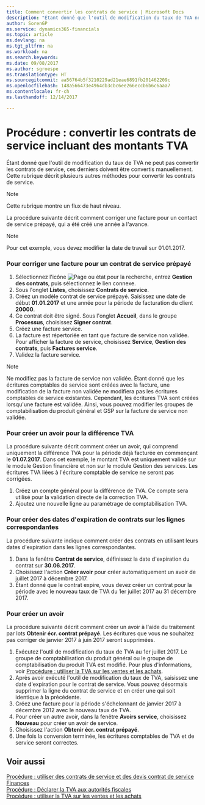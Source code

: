 ```yaml
---
title: Comment convertir les contrats de service | Microsoft Docs
description: "Étant donné que l'outil de modification du taux de TVA ne peut pas convertir les contrats de service, ces derniers doivent être convertis manuellement. Cette rubrique décrit plusieurs autres méthodes pour convertir les contrats de service."
author: SorenGP
ms.service: dynamics365-financials
ms.topic: article
ms.devlang: na
ms.tgt_pltfrm: na
ms.workload: na
ms.search.keywords: 
ms.date: 09/08/2017
ms.author: sgroespe
ms.translationtype: HT
ms.sourcegitcommit: aa56764b5f3210229ad21eae6891fb201462209c
ms.openlocfilehash: 148a566473e4964db3cbc6ee266eccb6b6c6aaa7
ms.contentlocale: fr-ch
ms.lasthandoff: 12/14/2017

---
```

# <a name="how-to-convert-service-contracts-that-include-vat-amounts"></a>Procédure : convertir les contrats de service incluant des montants TVA
Étant donné que l'outil de modification du taux de TVA ne peut pas convertir les contrats de service, ces derniers doivent être convertis manuellement. Cette rubrique décrit plusieurs autres méthodes pour convertir les contrats de service.  

> [!NOTE]  
>  Cette rubrique montre un flux de haut niveau.  

 La procédure suivante décrit comment corriger une facture pour un contact de service prépayé, qui a été créé une année à l'avance.  

> [!NOTE]  
>  Pour cet exemple, vous devez modifier la date de travail sur 01.01.2017.  

### <a name="to-correct-an-invoice-for-a-prepaid-service-contract"></a>Pour corriger une facture pour un contrat de service prépayé  
1. Sélectionnez l'icône ![Page ou état pour la recherche](media/ui-search/search_small.png "Page ou état pour la recherche"), entrez **Gestion des contrats**, puis sélectionnez le lien connexe.  
2. Sous l'onglet **Listes**, choisissez **Contrats de service**.  
3. Créez un modèle contrat de service prépayé. Saisissez une date de début **01.01.2017** et une année pour la période de facturation du client **20000**.  
4. Ce contrat doit être signé. Sous l'onglet **Accueil**, dans le groupe **Processus**, choisissez **Signer contrat**.  
5. Créez une facture service.
6. La facture est répertoriée en tant que facture de service non validée. Pour afficher la facture de service, choisissez **Service**, **Gestion des contrats**, puis **Factures service**.  
7. Validez la facture service.  

> [!NOTE]  
>  Ne modifiez pas la facture de service non validée. Étant donné que les écritures comptables de service sont créées avec la facture, une modification de la facture non validée ne modifiera pas les écritures comptables de service existantes. Cependant, les écritures TVA sont créées lorsqu'une facture est validée. Ainsi, vous pouvez modifier les groupes de comptabilisation du produit général et GSP sur la facture de service non validée.  

### <a name="to-create-a-credit-memo-for-vat-difference"></a>Pour créer un avoir pour la différence TVA  
La procédure suivante décrit comment créer un avoir, qui comprend uniquement la différence TVA pour la période déjà facturée en commençant le **01.07.2017**. Dans cet exemple, le montant TVA est uniquement validé sur le module Gestion financière et non sur le module Gestion des services. Les écritures TVA liées à l'écriture comptable de service ne seront pas corrigées.  

1. Créez un compte général pour la différence de TVA. Ce compte sera utilisé pour la validation directe de la correction TVA.  
2. Ajoutez une nouvelle ligne au paramétrage de comptabilisation TVA.  

### <a name="to-create-contract-expiration-dates-in-contract-lines"></a>Pour créer des dates d'expiration de contrats sur les lignes correspondantes  
La procédure suivante indique comment créer des contrats en utilisant leurs dates d'expiration dans les lignes correspondantes.  

1. Dans la fenêtre **Contrat de service**, définissez la date d'expiration du contrat sur **30.06.2017**.  
2. Choisissez l'action **Créer avoir** pour créer automatiquement un avoir de juillet 2017 à décembre 2017.  
3. Étant donné que le contrat expire, vous devez créer un contrat pour la période avec le nouveau taux de TVA du 1er juillet 2017 au 31 décembre 2017.  

### <a name="to-create-a-new-credit-memo"></a>Pour créer un avoir  
La procédure suivante décrit comment créer un avoir à l'aide du traitement par lots **Obtenir écr. contrat prépayé**. Les écritures que vous ne souhaitez pas corriger de janvier 2017 à juin 2017 seront supprimées.  

1. Exécutez l'outil de modification du taux de TVA au 1er juillet 2017. Le groupe de comptabilisation du produit général ou le groupe de comptabilisation du produit TVA est modifié. Pour plus d'informations, voir [Procédure : utiliser la TVA sur les ventes et les achats](finance-work-with-vat.md).  
2. Après avoir exécuté l'outil de modification du taux de TVA, saisissez une date d'expiration pour le contrat de service. Vous pouvez désormais supprimer la ligne du contrat de service et en créer une qui soit identique à la précédente.  
3. Créez une facture pour la période s'échelonnant de janvier 2017 à décembre 2012 avec le nouveau taux de TVA.  
4. Pour créer un autre avoir, dans la fenêtre **Avoirs service**, choisissez **Nouveau** pour créer un avoir de service.  
5. Choisissez l'action **Obtenir écr. contrat prépayé**.  
6. Une fois la conversion terminée, les écritures comptables de TVA et de service seront correctes.  

## <a name="see-also"></a>Voir aussi  
[Procédure : utiliser des contrats de service et des devis contrat de service](service-how-to-create-service-contracts-and-service-contract-quotes.md)  
[Finances](finance.md)  
[Procédure : Déclarer la TVA aux autorités fiscales](finance-how-report-vat.md)  
[Procédure : utiliser la TVA sur les ventes et les achats](finance-work-with-vat.md)  

